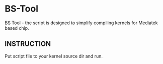 # BS-Tool
BS Tool - the script is designed to simplify compiling kernels for Mediatek based chip.

## INSTRUCTION
Put script file to your kernel source dir and run.
